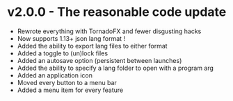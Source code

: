 # v2.0.0 - The reasonable code update

- Rewrote everything with TornadoFX and fewer disgusting hacks
- Now supports 1.13+ json lang format !
- Added the ability to export lang files to either format
- Added a toggle to (un)lock files
- Added an autosave option (persistent between launches)
- Added the ability to specify a lang folder to open with a program arg
- Added an application icon
- Moved every button to a menu bar
- Added a menu item for every feature

